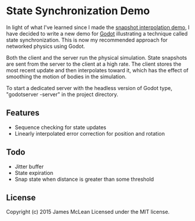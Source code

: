 # State Synchronization Demo

In light of what I've learned since I made the [snapshot interpolation demo](https://github.com/jrimclean/godot-snapshot-interpolation-demo), I have decided to write a new demo for [Godot](http://www.godotengine.org) illustrating a technique called state synchronization. This is now my recommended approach for networked physics using Godot.

Both the client and the server run the physical simulation. State snapshots are sent from the server to the client at a high rate. The client stores the most recent update and then interpolates toward it, which has the effect of smoothing the motion of bodies in the simulation.

To start a dedicated server with the headless version of Godot type, "godotserver -server" in the project directory.

## Features
* Sequence checking for state updates
* Linearly interpolated error correction for position and rotation

## Todo
* Jitter buffer
* State expiration
* Snap state when distance is greater than some threshold

## License
Copyright (c) 2015 James McLean
Licensed under the MIT license.
